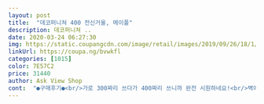 ```yaml
---
layout: post 
title:  "데코퍼니쳐 400 전신거울, 메이플" 
description: 데코퍼니쳐 ..
date: 2020-03-24 06:27:30 
img: https://static.coupangcdn.com/image/retail/images/2019/09/26/18/1/2c92e298-cb67-4061-8814-132b995f64d9.jpg 
linkUrl: https://coupa.ng/bvwkfl 
categories: [1015] 
color: 7E57C2 
price: 31440 
author: Ask View Shop 
cont:  "●구매후기●<br/>가로 300짜리 쓰다가 400짜리 쓰니까 완전 시원하네요!<br/>벽에 걸수 있는 걸쇠도 있어 좋습니다!<br/>저는 완전 맘에들어영 ㅎㅎ ^^ 가격도 맘에들고 크기도 적당~ 미끄럼방지는 붙어있는건지 모르겠는데 붙어있는거같아요 안붙어있는 분들도 있는거같은데 , 안붙어있으면 좀 곤란할거같긴해요 근데 예뻐용^^ 전구는 따로 사서 둘러놨는데 넘 이쁘지 않나여^^??<br/>전신거울을 저렴한 가격에!!!<br/>전신거울이 딸려 있는 화장대를 빼고 좌식 화장대로 바꾸고<br/>전신거울이 필요해서 저렴한 거울 찾다가 맘에들어서 구매하게 되었는데요, 후기에 하자가 많다, 고무패드가 따로 부착되어 오지 않았다는 후기를 보고 많이 고민하다가 그냥 저렴한 맛에 쓰고싶어서 샀는데요 저는 사방 모서리도 덜렁덜렁하지 않게 잘 고정되어 왔고 밑에 고무패드도 2개 붙어있네요!<br/>페인트가 벗겨진 곳도 없고 제 키에 넉넉히 맞는 거 같아 만족합니다<br/>" 
---
```

